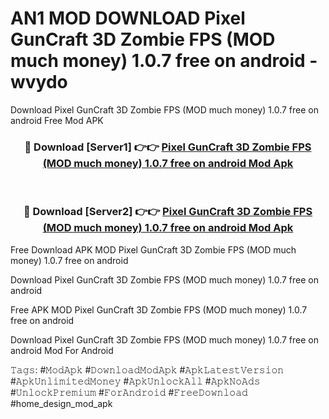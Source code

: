 # AN1 MOD DOWNLOAD Pixel GunCraft 3D Zombie FPS (MOD much money) 1.0.7 free on android - wvydo
Download Pixel GunCraft 3D Zombie FPS (MOD much money) 1.0.7 free on android Free Mod APK

<div align="center">
<h3>🔴 Download [Server1] 👉👉 <a href="https://apk-comot.site?title=Pixel_GunCraft_3D_Zombie_FPS_(MOD_much_money)_1.0.7_free_on_android">Pixel GunCraft 3D Zombie FPS (MOD much money) 1.0.7 free on android Mod Apk</a></h3><br>

<h3>🔴 Download [Server2] 👉👉 <a href="https://apk-comot.site?title=Pixel_GunCraft_3D_Zombie_FPS_(MOD_much_money)_1.0.7_free_on_android">Pixel GunCraft 3D Zombie FPS (MOD much money) 1.0.7 free on android Mod Apk</a></h3>
</div>


Free Download APK MOD Pixel GunCraft 3D Zombie FPS (MOD much money) 1.0.7 free on android

Download Pixel GunCraft 3D Zombie FPS (MOD much money) 1.0.7 free on android 

Free APK MOD Pixel GunCraft 3D Zombie FPS (MOD much money) 1.0.7 free on android 

Download Pixel GunCraft 3D Zombie FPS (MOD much money) 1.0.7 free on android Mod For Android

𝚃𝚊𝚐𝚜: #𝙼𝚘𝚍𝙰𝚙𝚔 #𝙳𝚘𝚠𝚗𝚕𝚘𝚊𝚍𝙼𝚘𝚍𝙰𝚙𝚔 #𝙰𝚙𝚔𝙻𝚊𝚝𝚎𝚜𝚝𝚅𝚎𝚛𝚜𝚒𝚘𝚗 #𝙰𝚙𝚔𝚄𝚗𝚕𝚒𝚖𝚒𝚝𝚎𝚍𝙼𝚘𝚗𝚎𝚢 #𝙰𝚙𝚔𝚄𝚗𝚕𝚘𝚌𝚔𝙰𝚕𝚕 #𝙰𝚙𝚔𝙽𝚘𝙰𝚍𝚜 #𝚄𝚗𝚕𝚘𝚌𝚔𝙿𝚛𝚎𝚖𝚒𝚞𝚖 #𝙵𝚘𝚛𝙰𝚗𝚍𝚛𝚘𝚒𝚍 #𝙵𝚛𝚎𝚎𝙳𝚘𝚠𝚗𝚕𝚘𝚊𝚍 #home_design_mod_apk